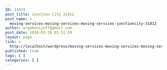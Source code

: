 ```yaml
---
ID: 13974
post_title: Junction City 31812
post_name: >
  moving-services-moving-services-moving-services-junctioncity-31812
author: mrgabonijeff@gmail.com
post_date: 2018-03-28 01:51:59
layout: page
link: >
  http://localhost/wordpress/moving-services-moving-services-moving-services-junctioncity-31812/
published: true
tags: [ ]
categories: [ ]
---
```

